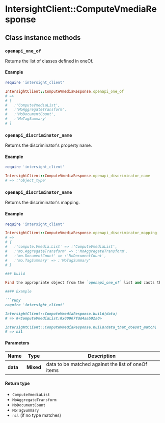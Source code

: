# IntersightClient::ComputeVmediaResponse

## Class instance methods

### `openapi_one_of`

Returns the list of classes defined in oneOf.

#### Example

```ruby
require 'intersight_client'

IntersightClient::ComputeVmediaResponse.openapi_one_of
# =>
# [
#   :'ComputeVmediaList',
#   :'MoAggregateTransform',
#   :'MoDocumentCount',
#   :'MoTagSummary'
# ]
```

### `openapi_discriminator_name`

Returns the discriminator's property name.

#### Example

```ruby
require 'intersight_client'

IntersightClient::ComputeVmediaResponse.openapi_discriminator_name
# => :'object_type'
```

### `openapi_discriminator_name`

Returns the discriminator's mapping.

#### Example

```ruby
require 'intersight_client'

IntersightClient::ComputeVmediaResponse.openapi_discriminator_mapping
# =>
# {
#   :'compute.Vmedia.List' => :'ComputeVmediaList',
#   :'mo.AggregateTransform' => :'MoAggregateTransform',
#   :'mo.DocumentCount' => :'MoDocumentCount',
#   :'mo.TagSummary' => :'MoTagSummary'
# }

### build

Find the appropriate object from the `openapi_one_of` list and casts the data into it.

#### Example

```ruby
require 'intersight_client'

IntersightClient::ComputeVmediaResponse.build(data)
# => #<ComputeVmediaList:0x00007fdd4aab02a0>

IntersightClient::ComputeVmediaResponse.build(data_that_doesnt_match)
# => nil
```

#### Parameters

| Name | Type | Description |
| ---- | ---- | ----------- |
| **data** | **Mixed** | data to be matched against the list of oneOf items |

#### Return type

- `ComputeVmediaList`
- `MoAggregateTransform`
- `MoDocumentCount`
- `MoTagSummary`
- `nil` (if no type matches)

